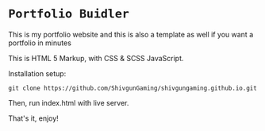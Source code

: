 # ` Portfolio Buidler `

This is my portfolio website and this is also a template as well if you want a portfolio in minutes

This is HTML 5 Markup, with CSS & SCSS JavaScript.

Installation setup:

```
git clone https://github.com/ShivgunGaming/shivgungaming.github.io.git
```

Then, run index.html with live server.

That's it, enjoy!
